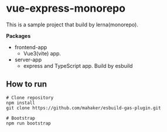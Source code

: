# vue-express-monorepo

This is a sample project that build by lerna(monorepo).

**Packages**

- frontend-app
   - Vue3(vite) app.
- server-app
   - express and TypeScript app. Build by esbuild

## How to run

```shell
# Clone repository
npm install
git clone https://github.com/mahaker/esbuild-gas-plugin.git

# Bootstrap
npm run bootstrap
```
